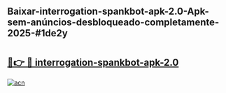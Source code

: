 ## Baixar-interrogation-spankbot-apk-2.0-Apk-sem-anúncios-desbloqueado-completamente-2025-#1de2y

# <h2><a href="https://ainizakaria.my?title=interrogation-spankbot-apk-2.0&ref=20M">🔗👉 🔴 interrogation-spankbot-apk-2.0</a></h2>

[![acn](https://github.com/user-attachments/assets/0f9c940e-d8b0-45ae-aac7-cd30a18b3e1c)](https://ainizakaria.my?title=interrogation-spankbot-apk-2.0&ref=20M)

